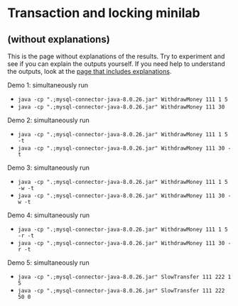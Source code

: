 # Transaction and locking minilab

## (without explanations)

This is the page without explanations of the results. Try to experiment and see if you can explain the outputs yourself. If you need help to understand the outputs, look at the [page that includes explanations](demos-with-explanations.md).
  
Demo 1: simultaneously run
* `java -cp ".;mysql-connector-java-8.0.26.jar" WithdrawMoney 111 1 5`
* `java -cp ".;mysql-connector-java-8.0.26.jar" WithdrawMoney 111 30`

Demo 2: simultaneously run
* `java -cp ".;mysql-connector-java-8.0.26.jar" WithdrawMoney 111 1 5 -t`
* `java -cp ".;mysql-connector-java-8.0.26.jar" WithdrawMoney 111 30 -t`

Demo 3: simultaneously run
* `java -cp ".;mysql-connector-java-8.0.26.jar" WithdrawMoney 111 1 5 -w -t`
* `java -cp ".;mysql-connector-java-8.0.26.jar" WithdrawMoney 111 30 -w -t`

Demo 4: simultaneously run
* `java -cp ".;mysql-connector-java-8.0.26.jar" WithdrawMoney 111 1 5 -r -t`
* `java -cp ".;mysql-connector-java-8.0.26.jar" WithdrawMoney 111 30 -r -t`

Demo 5: simultaneously run
* `java -cp ".;mysql-connector-java-8.0.26.jar" SlowTransfer 111 222 1 5`
* `java -cp ".;mysql-connector-java-8.0.26.jar" SlowTransfer 111 222 50 0`

